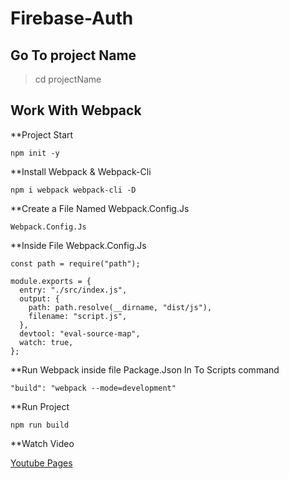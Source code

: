 # Firebase-Auth

## Go To project Name

> cd projectName

## Work With Webpack

**Project Start

```text
npm init -y
```

**Install Webpack & Webpack-Cli

```text
npm i webpack webpack-cli -D
```

**Create a File Named Webpack.Config.Js

```text
Webpack.Config.Js
```

**Inside File Webpack.Config.Js
  
```text
const path = require("path");

module.exports = {
  entry: "./src/index.js",
  output: {
    path: path.resolve(__dirname, "dist/js"),
    filename: "script.js",
  },
  devtool: "eval-source-map",
  watch: true,
};

```

**Run Webpack inside file Package.Json  In To Scripts command

```text
"build": "webpack --mode=development"
```

**Run Project

```text
npm run build
```

**Watch Video

[Youtube Pages](https://www.youtube.com/watch?v=vDuXmQPcSL0&feature=emb_imp_woyt)
